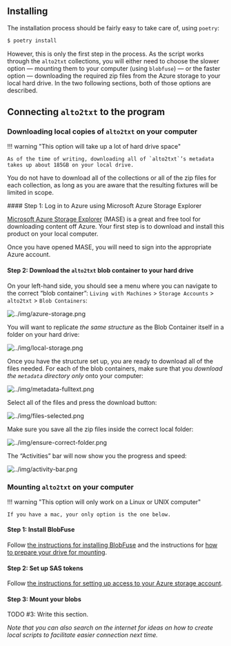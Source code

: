 ## Installing

The installation process should be fairly easy to take care of, using `poetry`:

```sh
$ poetry install
```

However, this is only the first step in the process. As the script works through the `alto2txt` collections, you will either need to choose the slower option — mounting them to your computer (using `blobfuse`) — or the faster option — downloading the required zip files from the Azure storage to your local hard drive. In the two following sections, both of those options are described.

## Connecting `alto2txt` to the program

### Downloading local copies of `alto2txt` on your computer

!!! warning "This option will take up a lot of hard drive space"

    As of the time of writing, downloading all of `alto2txt`’s metadata takes up about 185GB on your local drive.

You do not have to download all of the collections or all of the zip files for each collection, as long as you are aware that the resulting fixtures will be limited in scope.

#### Step 1: Log in to Azure using Microsoft Azure Storage Explorer

[Microsoft Azure Storage Explorer](https://azure.microsoft.com/en-us/products/storage/storage-explorer/) (MASE) is a great and free tool for downloading content off Azure. Your first step is to download and install this product on your local computer.

Once you have opened MASE, you will need to sign into the appropriate Azure account.

#### Step 2: Download the `alto2txt` blob container to your hard drive

On your left-hand side, you should see a menu where you can navigate to the correct “blob container”: `Living with Machines` > `Storage Accounts` > `alto2txt` > `Blob Containers`:

![../img/azure-storage.png](../img/azure-storage.png)

You will want to replicate _the same structure_ as the Blob Container itself in a folder on your hard drive:

![../img/local-storage.png](../img/local-storage.png)

Once you have the structure set up, you are ready to download all of the files needed. For each of the blob containers, make sure that you _download the `metadata` directory only_ onto your computer:

![../img/metadata-fulltext.png](../img/metadata-fulltext.png)

Select all of the files and press the download button:

![../img/files-selected.png](../img/files-selected.png)

Make sure you save all the zip files inside the correct local folder:

![../img/ensure-correct-folder.png](../img/ensure-correct-folder.png)

The “Activities” bar will now show you the progress and speed:

![../img/activity-bar.png](../img/activity-bar.png)

### Mounting `alto2txt` on your computer

!!! warning "This option will only work on a Linux or UNIX computer"

    If you have a mac, your only option is the one below.

#### Step 1: Install BlobFuse

Follow [the instructions for installing BlobFuse](https://learn.microsoft.com/en-us/azure/storage/blobs/storage-how-to-mount-container-linux#install-blobfuse-v1) and the instructions for [how to prepare your drive for mounting](https://learn.microsoft.com/en-us/azure/storage/blobs/storage-how-to-mount-container-linux#prepare-for-mounting).

#### Step 2: Set up SAS tokens

Follow [the instructions for setting up access to your Azure storage account](https://learn.microsoft.com/en-us/azure/storage/blobs/storage-how-to-mount-container-linux#authorize-access-to-your-storage-account).

#### Step 3: Mount your blobs

TODO #3: Write this section.

_Note that you can also search on the internet for ideas on how to create local scripts to facilitate easier connection next time._

